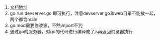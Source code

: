 1. [文档地址](https://www.vugu.org/doc/start)
2. go run devserver.go 即可执行，注意devserver.go和web目录不能放一起，两个都含main
3. go.mod需要修改源，不然import不到
4. 通过go的服务器，对go的代码进行编译成了js再返回浏览器执行
